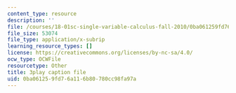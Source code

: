 ```yaml
---
content_type: resource
description: ''
file: /courses/18-01sc-single-variable-calculus-fall-2010/0ba061259fd76a116b80780cc98fa97a_TpWQlKHPyJ4.srt
file_size: 53074
file_type: application/x-subrip
learning_resource_types: []
license: https://creativecommons.org/licenses/by-nc-sa/4.0/
ocw_type: OCWFile
resourcetype: Other
title: 3play caption file
uid: 0ba06125-9fd7-6a11-6b80-780cc98fa97a
---
```

